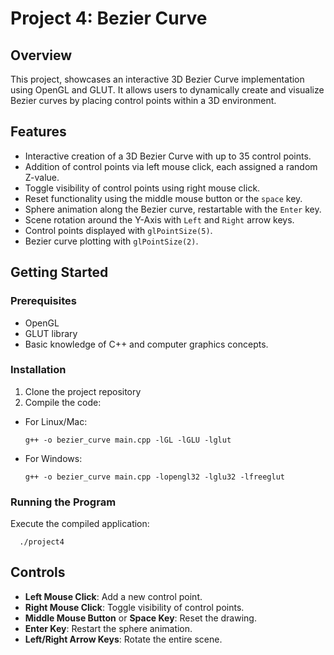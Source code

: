 # Project 4: Bezier Curve

## Overview

This project, showcases an interactive 3D Bezier Curve implementation using OpenGL and GLUT. It allows users to dynamically create and visualize Bezier curves by placing control points within a 3D environment.

## Features

- Interactive creation of a 3D Bezier Curve with up to 35 control points.
- Addition of control points via left mouse click, each assigned a random Z-value.
- Toggle visibility of control points using right mouse click.
- Reset functionality using the middle mouse button or the `space` key.
- Sphere animation along the Bezier curve, restartable with the `Enter` key.
- Scene rotation around the Y-Axis with `Left` and `Right` arrow keys.
- Control points displayed with `glPointSize(5)`.
- Bezier curve plotting with `glPointSize(2)`.

## Getting Started

### Prerequisites

- OpenGL
- GLUT library
- Basic knowledge of C++ and computer graphics concepts.

### Installation

1. Clone the project repository
2. Compile the code:
- For Linux/Mac:
  ```
  g++ -o bezier_curve main.cpp -lGL -lGLU -lglut
  ```
- For Windows:
  ```
  g++ -o bezier_curve main.cpp -lopengl32 -lglu32 -lfreeglut
  ```

### Running the Program

Execute the compiled application:
```
  ./project4
```

## Controls

- **Left Mouse Click**: Add a new control point.
- **Right Mouse Click**: Toggle visibility of control points.
- **Middle Mouse Button** or **Space Key**: Reset the drawing.
- **Enter Key**: Restart the sphere animation.
- **Left/Right Arrow Keys**: Rotate the entire scene.



